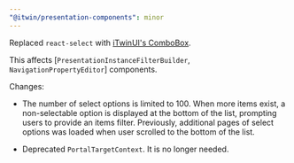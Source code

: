 ```yaml
---
"@itwin/presentation-components": minor
---
```


Replaced `react-select` with [iTwinUI's ComboBox](https://itwinui.bentley.com/docs/combobox).

This affects [`PresentationInstanceFilterBuilder`, `NavigationPropertyEditor`] components.

Changes:

- The number of select options is limited to 100. When more items exist, a non-selectable option is displayed at the bottom of the list, prompting users to provide an items filter. Previously, additional pages of select options was loaded when user scrolled to the bottom of the list.

- Deprecated `PortalTargetContext`. It is no longer needed.
